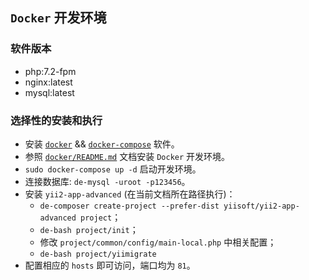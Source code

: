 ## `Docker` 开发环境

### 软件版本

* php:7.2-fpm
* nginx:latest
* mysql:latest

### 选择性的安装和执行

* 安装 [`docker`](https://docs.docker.com/install/linux/docker-ce/ubuntu/#install-docker-ce) && [`docker-compose`](https://docs.docker.com/compose/install/#install-compose) 软件。
* 参照 [`docker/README.md`](https://github.com/jtleon/docker/blob/master/docker/README.md) 文档安装 `Docker` 开发环境。
* `sudo docker-compose up -d` 启动开发环境。
* 连接数据库: `de-mysql -uroot -p123456`。
* 安装 `yii2-app-advanced` (在当前文档所在路径执行)：
    * `de-composer create-project --prefer-dist yiisoft/yii2-app-advanced project`；
    * `de-bash project/init`；
    * 修改 `project/common/config/main-local.php` 中相关配置；
    * `de-bash project/yiimigrate`
* 配置相应的 `hosts` 即可访问，端口均为 `81`。
